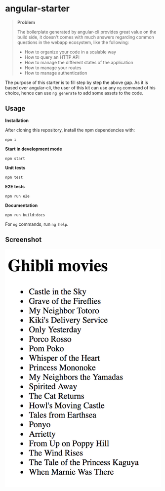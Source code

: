 # angular-starter

> **Problem**
> 
> The boilerplate generated by angular-cli provides great value on the build side, it doesn't comes with much answers regarding common questions in the webapp ecosystem, like the following:
>
> - How to organize your code in a scalable way
> - How to query an HTTP API
> - How to manage the different states of the application
> - How to manage your routes
> - How to manage authentication
>

The purpose of this starter is to fill step by step the above gap. As it is based over angular-cli, the user of this kit can use any `ng` command of his choice, hence can use `ng generate` to add some assets to the code.

## Usage

**Installation**

After cloning this repository, install the npm dependencies with:

    npm i
    
**Start in development mode**

    npm start
    
**Unit tests**

    npm test
    
**E2E tests**

    npm run e2e
    
**Documentation**

    npm run build:docs
    
For `ng` commands, run `ng help`.

## Screenshot

![](readme/assets/ghibli-list.png)
